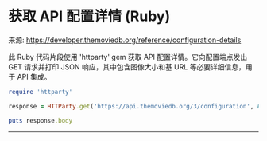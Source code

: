 # 获取 API 配置详情 (Ruby)

来源: https://developer.themoviedb.org/reference/configuration-details

此 Ruby 代码片段使用 'httparty' gem 获取 API 配置详情。它向配置端点发出 GET 请求并打印 JSON 响应，其中包含图像大小和基 URL 等必要详细信息，用于 API 集成。

```ruby
require 'httparty'

response = HTTParty.get('https://api.themoviedb.org/3/configuration', headers: { 'accept' => 'application/json' })

puts response.body
```

--------------------------------

